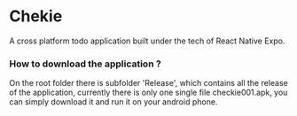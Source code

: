 # Chekie
A cross platform todo application built under the tech of React Native Expo.

### How to download the application ?
On the root folder there is subfolder 'Release', which contains all the release of the application, 
currently there is only one single file checkie001.apk, you can simply download it and run it on your android phone. 
